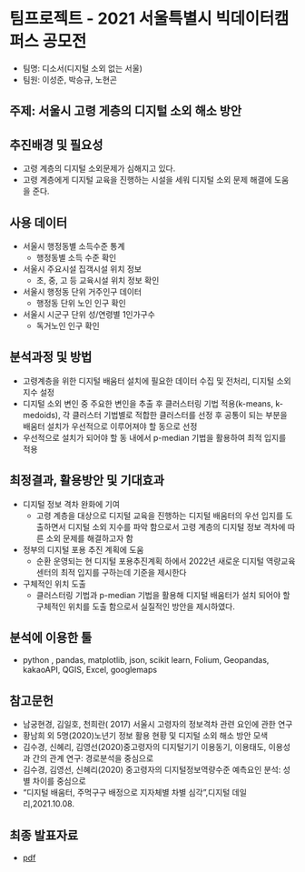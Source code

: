 # 팀프로젝트 - 2021 서울특별시 빅데이터캠퍼스 공모전
+ 팀명: 디소서(디지털 소외 없는 서울)
+ 팀원: 이성준, 박승규, 노현곤

## 주제: 서울시 고령 게층의 디지털 소외 해소 방안

## 추진배경 및 필요성
+ 고령 계층의 디지털 소외문제가 심해지고 있다. 
+ 고령 계층에게 디지털 교육을 진행하는 시설을 세워 디지털 소외 문제 해결에 도움을 준다.

## 사용 데이터
+ 서울시 행정동별 소득수준 통계
  + 행정동별 소득 수준 확인
+ 서울시 주요시설 집객시설 위치 정보
  + 초, 중, 고 등 교육시설 위치 정보 확인
+ 서울시 행정동 단위 거주인구 데이터
  + 행정동 단위 노인 인구 확인
+ 서울시 시군구 단위 성/연령별 1인가구수
  + 독거노인 인구 확인

## 분석과정 및 방법
+ 고령계층을 위한 디지털 배움터 설치에 필요한 데이터 수집 및 전처리, 디지털 소외지수 설정
+ 디지털 소외 변인 중 주요한 변인을 추출 후 클러스터링 기법 적용(k-means, k-medoids), 각 클러스터 기법별로 적합한 클러스터를 선정 후 공통이 되는 부분을 배움터 설치가 우선적으로 이루어져야 할 동으로 선정
+ 우선적으로 설치가 되어야 할 동 내에서 p-median 기법을 활용하여 최적 입지를 적용

## 최정결과, 활용방안 및 기대효과
+ 디지털 정보 격차 완화에 기여
  + 고령 계층을 대상으로 디지털 교육을 진행하는 디지털 배움터의 우선 입지를 도출하면서 디지털 소외 지수를 파악 함으로서 고령 계층의 디지털 정보 격차에 따른 소외 문제를 해결하고자 함
+ 정부의 디지털 포용 추진 계획에 도움
  + 순환 운영되는 현 디지털 포용추진계획 하에서 2022년 새로운 디지털 역량교육센터의 최적 입지를 구하는데 기준을 제시한다
+ 구체적인 위치 도출
  + 클러스터링 기법과 p-median 기법을 활용해 디지털 배움터가 설치 되어야 할 구체적인 위치를 도출 함으로서 실질적인 방안을 제시하였다.

## 분석에 이용한 툴
 + python , pandas, matplotlib, json, scikit learn, Folium, Geopandas, kakaoAPI, QGIS, Excel, googlemaps

## 참고문헌
  + 남궁현경, 김일호, 천희란( 2017) 서울시 고령자의 정보격차 관련 요인에 관한 연구
  + 황남희 외 5명(2020)노년기 정보 활용 현황 및 디지털 소외 해소 방안 모색
  + 김수경, 신혜리, 김영선(2020)중고령자의 디지털기기 이용동기, 이용태도, 이용성과 간의 관계 연구: 경로분석을 중심으로
  + 김수경, 김영선, 신혜리(2020) 중고령자의 디지털정보역량수준 예측요인 분석: 성별 차이를 중심으로
  + “디지털 배움터, 주먹구구 배정으로 지자체별 차별 심각”,디지털 데일리,2021.10.08.

## 최종 발표자료
  + [pdf](https://github.com/sjoonl/LikeLion/blob/main/project/2021_seoul_bigdata_campus_competition/%5B2021%20%EC%84%9C%EC%9A%B8%EC%8B%9C%EB%B9%85%EC%BA%A0%EA%B3%B5%EB%AA%A8%EC%A0%84%5D_%5B%EB%94%94%EC%86%8C%EC%84%9C%5D_%EB%B6%84%EC%84%9D%EA%B2%B0%EA%B3%BC%EC%84%9C.pptx)


